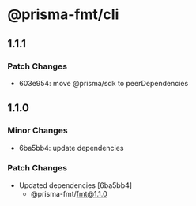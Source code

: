 # @prisma-fmt/cli

## 1.1.1

### Patch Changes

- 603e954: move @prisma/sdk to peerDependencies

## 1.1.0

### Minor Changes

- 6ba5bb4: update dependencies

### Patch Changes

- Updated dependencies [6ba5bb4]
  - @prisma-fmt/fmt@1.1.0
